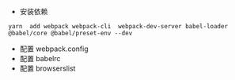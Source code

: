 
* 安装依赖
```
yarn  add webpack webpack-cli  webpack-dev-server babel-loader  @babel/core @babel/preset-env --dev

```

* 配置 webpack.config
* 配置 babelrc
* 配置 browserslist